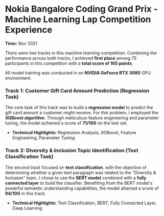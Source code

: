 # Nokia Bangalore Coding Grand Prix - Machine Learning Lap Competition Experience

**Time:** Nov 2021

There were two tracks in this machine learning competition. Combining the performance across both tracks, I achieved **first place** among 75 participants in this competition with a **total score of 165 points**.  

All model training was conducted in an **NVIDIA GeForce RTX 3080** GPU environment.

### Track 1: Customer Gift Card Amount Prediction (Regression Task)

The core task of this track was to build a **regression model** to predict the gift card amount a customer might receive.  For this problem, I employed the **XGBoost algorithm**. Through meticulous feature engineering and parameter tuning, the model achieved a score of **71/100** on the test set.

*   **Technical Highlights:** Regression Analysis, XGBoost, Feature Engineering, Parameter Tuning

### Track 2: Diversity & Inclusion Topic Identification (Text Classification Task)

The second track focused on **text classification**, with the objective of determining whether a given text paragraph was related to the "Diversity & Inclusion" topic. I chose to use the **BERT model** combined with a **fully connected layer** to build the classifier.  Benefiting from the BERT model's powerful semantic understanding capabilities, the model attained a score of **94/100** in this track.

*   **Technical Highlights:** Text Classification, BERT, Fully Connected Layer, Deep Learning